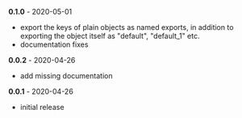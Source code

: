 **0.1.0** - 2020-05-01

- export the keys of plain objects as named exports, in addition to exporting
  the object itself as "default", "default_1" etc.
- documentation fixes

**0.0.2** - 2020-04-26

- add missing documentation

**0.0.1** - 2020-04-26

- initial release
